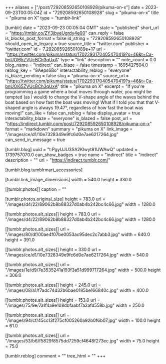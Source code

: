 +++
aliases = ["/post/729208592650108928/pikuma-on-x"]
date = 2023-09-23T00:05:04Z
id = "729208592650108928"
slug = "pikuma-on-x"
title = "pikuma on X"
type = "tumblr-link"

[tumblr]
date = "2023-09-23 00:05:04 GMT"
state = "published"
short_url = "https://tmblr.co/ZY3jbyeUgrdy4e00"
can_reply = false
is_blocks_post_format = false
id_string = "729208592650108928"
should_open_in_legacy = true
source_title = "twitter.com"
publisher = "twitter.com"
id = 7.292085926501089e+17
url = "https://twitter.com/pikuma/status/1702293170405470419?s=46&t=Ca-bnUOl65ZVUcBCh3qUxA"
type = "link"
description = ""
note_count = 0.0
blog_name = "indirect"
can_blaze = false
timestamp = 1695427504.0
reblog_key = "8Aeps6Bo"
interactability_reblog = "everyone"
is_blaze_pending = false
slug = "pikuma-on-x"
source_url = "https://twitter.com/pikuma/status/1702293170405470419?s=46&t=Ca-bnUOl65ZVUcBCh3qUxA"
title = "pikuma on X"
excerpt = "If you're programming a game where a boat moves through water, you might be tempted (as I would) to change the V-shape angle of the waves behind the boat based on how fast the boat was moving! What if I told you that that V-shaped angle is always 19.47°, regardless of how fast the boat was moving!"
can_like = false
can_reblog = false
display_avatar = true
interactability_blaze = "everyone"
is_blazed = false
post_url = "https://indirect.tumblr.com/post/729208592650108928/pikuma-on-x"
format = "markdown"
summary = "pikuma on X"
link_image = "/images/ce/d1/10e7328349e9fc6d0e7ae6217264.jpg"
can_send_in_message = true

[tumblr.blog]
uuid = "t:PgyUJU3SA2Klwyt81UWAwQ"
updated = 1739757070.0
can_show_badges = true
name = "indirect"
title = "indirect"
description = ""
url = "https://indirect.tumblr.com/"

[tumblr.blog.tumblrmart_accessories]

[tumblr.link_image_dimensions]
width = 540.0
height = 330.0

[[tumblr.photos]]
caption = ""

[tumblr.photos.original_size]
height = 783.0
url = "/images/d4/22/89062b8b88327d0ab4b242bc4c66.jpg"
width = 1280.0

[[tumblr.photos.alt_sizes]]
height = 783.0
url = "/images/d4/22/89062b8b88327d0ab4b242bc4c66.jpg"
width = 1280.0

[[tumblr.photos.alt_sizes]]
url = "/images/80/df/00ae4f07be0053ac95dec2c7abb3.jpg"
width = 640.0
height = 391.0

[[tumblr.photos.alt_sizes]]
height = 330.0
url = "/images/ce/d1/10e7328349e9fc6d0e7ae6217264.jpg"
width = 540.0

[[tumblr.photos.alt_sizes]]
url = "/images/1e/d9/7e3535241a193f3a51d999717264.jpg"
width = 500.0
height = 306.0

[[tumblr.photos.alt_sizes]]
height = 245.0
url = "/images/08/a1/f7adc74d32b6bae0185be166840c.jpg"
width = 400.0

[[tumblr.photos.alt_sizes]]
height = 153.0
url = "/images/75/9e/7a1f4a9e108dbfaabf7a2afd558b.jpg"
width = 250.0

[[tumblr.photos.alt_sizes]]
url = "/images/94/cf/45cc13f275cf005260a92b0f6b07.jpg"
width = 100.0
height = 61.0

[[tumblr.photos.alt_sizes]]
url = "/images/53/b6/f5829f8575dd7259cf4648f273ec.jpg"
width = 75.0
height = 75.0

[tumblr.reblog]
comment = ""
tree_html = ""
+++
